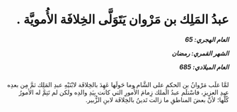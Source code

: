 <h1 dir="rtl">عبدُ المَلِك بن مَرْوان يَتَوَلَّى الخِلافَة الأُمويَّة .</h1>

<h5 dir="rtl">العام الهجري:  65

الشهر القمري: رمضان

العام الميلادي: 685</h5>

<p dir="rtl">لمَّا غلَب مَرْوانُ بن الحكمِ على الشَّام وما حَولَها عَهِدَ بالخِلافَة لابْنَيْهِ عبدِ المَلِك ثمَّ مِن بعدِه عبدِ العزيزِ، فاسْتلَم عبدُ الملك زِمامَ الأُمورِ التي كانت بِيَدِ والدِه ولكن لم تَتِمَّ له الأمورُ كُلُّها؛ لأنَّ بعضَ المناطقِ ما زالت تَدينُ بالخِلافَة لابنِ الزُّبير.</p></br>
